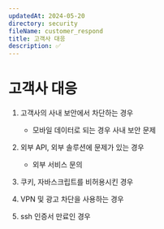 ```yaml
---
updatedAt: 2024-05-20
directory: security
fileName: customer_respond
title: 고객사 대응
description: ✅
---
```


# 고객사 대응

1. 고객사의 사내 보안에서 차단하는 경우

   - 모바일 데이터로 되는 경우 사내 보안 문제

2. 외부 API, 외부 솔루션에 문제가 있는 경우

   - 외부 서비스 문의

3. 쿠키, 자바스크립트를 비허용시킨 경우
4. VPN 및 광고 차단을 사용하는 경우
5. ssh 인증서 만료인 경우
